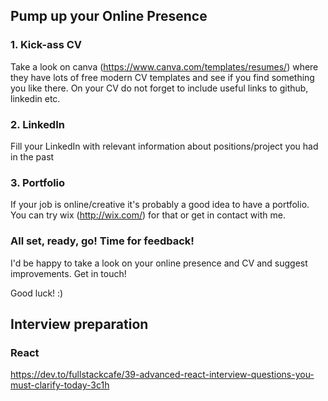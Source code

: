 ## Pump up your Online Presence
### 1. Kick-ass CV
Take a look on canva (https://www.canva.com/templates/resumes/) where they have lots of free modern CV templates and see if you find something you like there. 
  On your CV do not forget to include useful links to github, linkedin etc.
### 2. LinkedIn
Fill your LinkedIn with relevant information about positions/project you had in the past

### 3. Portfolio
If your job is online/creative it's probably a good idea to have a portfolio. You can try wix (http://wix.com/) for that or get in contact with me.
### All set, ready, go! Time for feedback!
I'd be happy to take a look on your online presence and CV and suggest improvements. Get in touch!

Good luck! :)

## Interview preparation

### React 

https://dev.to/fullstackcafe/39-advanced-react-interview-questions-you-must-clarify-today-3c1h

